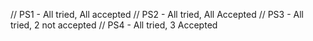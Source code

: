// PS1 - All tried, All accepted
// PS2 - All tried, All Accepted
// PS3 - All tried, 2 not accepted
// PS4 - All tried, 3 Accepted 

